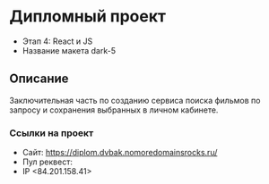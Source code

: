 # Дипломный проект

* Этап 4: React и JS
* Название макета dark-5

## Описание

Заключительная часть по созданию сервиса поиска фильмов по запросу и сохранения выбранных в личном кабинете.

### Ссылки на проект

* Сайт: https://diplom.dvbak.nomoredomainsrocks.ru/
* Пул реквест:
* IP <84.201.158.41>
